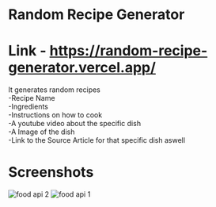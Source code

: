 # Random Recipe Generator 

# Link - https://random-recipe-generator.vercel.app/ 

It generates random recipes <br />
-Recipe Name <br />
-Ingredients <br />
-Instructions on how to cook <br />
-A youtube video about the specific dish <br />
-A Image of the dish <br />
-Link to the Source Article for that specific dish aswell

# Screenshots 


![food api 2](https://user-images.githubusercontent.com/44425375/189891121-a4f806b3-b35c-4cdb-9bf6-94f77713e85e.png)
![food api 1](https://user-images.githubusercontent.com/44425375/189891102-aa8d32f5-6937-4fa0-ad50-d237e87b68b7.png)
